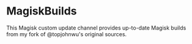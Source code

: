 # MagiskBuilds
This Magisk custom update channel provides up-to-date Magisk builds from my fork of @topjohnwu's original sources.
